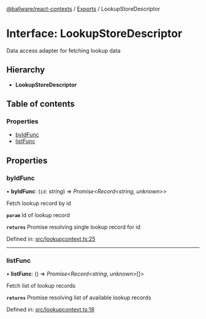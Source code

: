 [@ballware/react-contexts](../README.md) / [Exports](../modules.md) / LookupStoreDescriptor

# Interface: LookupStoreDescriptor

Data access adapter for fetching lookup data

## Hierarchy

* **LookupStoreDescriptor**

## Table of contents

### Properties

- [byIdFunc](lookupstoredescriptor.md#byidfunc)
- [listFunc](lookupstoredescriptor.md#listfunc)

## Properties

### byIdFunc

• **byIdFunc**: (`id`: *string*) => *Promise*<*Record*<*string*, *unknown*\>\>

Fetch lookup record by id

**`param`** Id of lookup record

**`returns`** Promise resolving single lookup record for id

Defined in: [src/lookupcontext.ts:25](https://github.com/frankball/ballware-react-contexts/blob/d61edea/src/lookupcontext.ts#L25)

___

### listFunc

• **listFunc**: () => *Promise*<*Record*<*string*, *unknown*\>[]\>

Fetch list of lookup records

**`returns`** Promise resolving list of available lookup records

Defined in: [src/lookupcontext.ts:18](https://github.com/frankball/ballware-react-contexts/blob/d61edea/src/lookupcontext.ts#L18)
